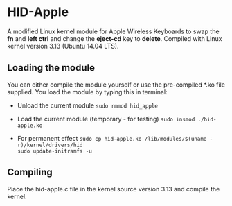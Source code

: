 HID-Apple
=========

A modified Linux kernel module for Apple Wireless Keyboards to swap the **fn** and **left ctrl** and change the **eject-cd** key to **delete**.
Compiled with Linux kernel version 3.13 (Ubuntu 14.04 LTS).


Loading the module
------------------
You can either compile the module yourself or use the pre-compiled *.ko file supplied.
You load the module by typing this in terminal:

- Unload the current module
`sudo rmmod hid_apple`

- Load the current module (temporary - for testing)
`sudo insmod ./hid-apple.ko`

- For permanent effect
`sudo cp hid-apple.ko /lib/modules/$(uname -r)/kernel/drivers/hid`   
`sudo update-initramfs -u`

Compiling
---------
Place the hid-apple.c file in the kernel source version 3.13 and compile the kernel.
